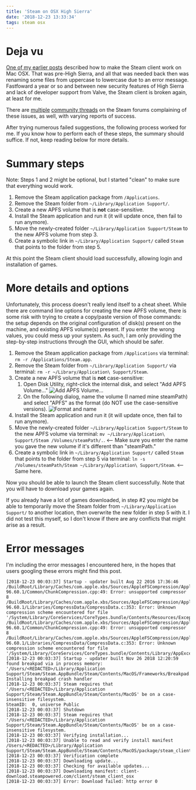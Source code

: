 ```yaml
---
title: 'Steam on OSX High Sierra'
date: '2018-12-23 13:33:34'
tags: steam osx
---
```


# Deja vu
[One of my earlier posts](https://vext.info/2017/10/08/how-to-use-steam-on-mac-osx.html) described how to make the Steam client work on Mac OSX. That was pre-High Sierra, and all that was needed back then was renaming some files from uppercase to lowercase due to an error message. Fastfoward a year or so and between new security features of High Sierra and lack of developer support from Valve, the Steam client is broken again, at least for me.

There are [multiple](https://steamcommunity.com/discussions/forum/2/1520386297680789617/) [community threads](https://steamcommunity.com/discussions/forum/2/1473095331487678739/) on the Steam forums complaining of these issues, as well, with varying reports of success.

After trying numerous failed suggestions, the following process worked for me. If you know how to perform each of these steps, the summary should suffice. If not, keep reading below for more details.

# Summary steps
Note: Steps 1 and 2 might be optional, but I started "clean" to make sure that everything would work.
1. Remove the Steam application package from `/Applications`.
2. Remove the Steam folder from `~/Library/Application Support/`.
3. Create a new APFS volume that is **not** case-sensitive.
4. Install the Steam application and run it (it will update once, then fail to run anymore).
5. Move the newly-created folder `~/Library/Application Support/Steam` to the new APFS volume from step 3.
6. Create a symbolic link in `~/Library/Application Support/` called `Steam` that points to the folder from step 5.

At this point the Steam client should load successfully, allowing login and installation of games.

# More details and options
Unfortunately, this process doesn't really lend itself to a cheat sheet. While there are command line options for creating the new APFS volume, there is some risk with trying to create a copy/paste version of those commands: the setup depends on the original configuration of disk(s) present on the machine, and existing APFS volume(s) present. If you enter the wrong values, you could mess up your system. As such, I am only providing the step-by-step instructions through the GUI, which should be safer.

1. Remove the Steam application package from `/Applications` via terminal: `rm -r /Applications/Steam.app`.
2. Remove the Steam folder from `~/Library/Application Support/` via terminal: `rm -r ~/Library/Application\ Support/Steam`.
3. Create a new APFS volume that is **not** case-sensitive:
    1. Open Disk Utility, right-click the internal disk, and select "Add APFS Volume..."
    ![Add APFS Volume...](../../../assets/images/addApfs.png)
    2. On the following dialog, name the volume (I named mine steamPath) and select "APFS" as the format (do NOT use the case-sensitive versions).
    ![Format and name](../../../assets/images/steamPath.png)
4. Install the Steam application and run it (it will update once, then fail to run anymore).
5. Move the newly-created folder `~/Library/Application Support/Steam` to the new APFS volume via terminal: `mv ~/Library/Application\ Support/Steam /Volumes/steamPath/.`. <-- Make sure you enter the name you gave the new volume if it's different than "steamPath."
6. Create a symbolic link in `~/Library/Application Support/` called `Steam` that points to the folder from step 5 via terminal: `ln -s /Volumes/steamPath/Steam ~/Library/Application\ Support/Steam`. <-- Same here.

Now you should be able to launch the Steam client successfully. Note that you will have to download your games again.

If you already have a lot of games downloaded, in step #2 you might be able to temporarily move the Steam folder from `~/Library/Application Support/` to another location, then overwrite the new folder in step 5 with it. I did not test this myself, so I don't know if there are any conflicts that might arise as a result.

# Error messages
I'm including the error messages I encountered here, in the hopes that users googling these errors might find this post.

```
[2018-12-23 00:03:37] Startup - updater built Aug 22 2016 17:36:46
/BuildRoot/Library/Caches/com.apple.xbs/Sources/AppleFSCompression/AppleFSCompression-96.60.1/Common/ChunkCompression.cpp:49: Error: unsupported compressor 8
/BuildRoot/Library/Caches/com.apple.xbs/Sources/AppleFSCompression/AppleFSCompression-96.60.1/Libraries/CompressData/CompressData.c:353: Error: Unknown compression scheme encountered for file '/System/Library/CoreServices/CoreTypes.bundle/Contents/Resources/Exceptions.plist'
/BuildRoot/Library/Caches/com.apple.xbs/Sources/AppleFSCompression/AppleFSCompression-96.60.1/Common/ChunkCompression.cpp:49: Error: unsupported compressor 8
/BuildRoot/Library/Caches/com.apple.xbs/Sources/AppleFSCompression/AppleFSCompression-96.60.1/Libraries/CompressData/CompressData.c:353: Error: Unknown compression scheme encountered for file '/System/Library/CoreServices/CoreTypes.bundle/Contents/Library/AppExceptions.bundle/Exceptions.plist'
[2018-12-23 00:03:37] Startup - updater built Nov 26 2018 12:20:59
found breakpad via in process memory: '/Users/<REDACTED>/Library/Application Support/Steam/Steam.AppBundle/Steam/Contents/MacOS/Frameworks/Breakpad.framework/Versions/A/Resources'
Installing breakpad crash handler
[2018-12-23 00:03:37] Steam requires that '/Users/<REDACTED>/Library/Application Support/Steam/Steam.AppBundle/Steam/Contents/MacOS' be on a case-insensitive filesystem.
SteamID:  0, universe Public
[2018-12-23 00:03:37] Shutdown
[2018-12-23 00:03:37] Steam requires that '/Users/<REDACTED>/Library/Application Support/Steam/Steam.AppBundle/Steam/Contents/MacOS' be on a case-insensitive filesystem.
[2018-12-23 00:03:37] Verifying installation...
[2018-12-23 00:03:37] Unable to read and verify install manifest /Users/<REDACTED>/Library/Application Support/Steam/Steam.AppBundle/Steam/Contents/MacOS/package/steam_client_osx.installed
[2018-12-23 00:03:37] Verification complete
[2018-12-23 00:03:37] Downloading update...
[2018-12-23 00:03:37] Checking for available updates...
[2018-12-23 00:03:37] Downloading manifest: client-download.steampowered.com/client/steam_client_osx
[2018-12-23 00:03:37] Error: Download failed: http error 0
```
